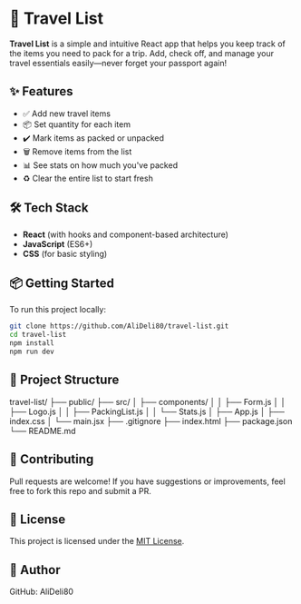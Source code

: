 # 🧳 Travel List

**Travel List** is a simple and intuitive React app that helps you keep track of the items you need to pack for a trip. Add, check off, and manage your travel essentials easily—never forget your passport again!

## ✨ Features

- ✅ Add new travel items
- 📦 Set quantity for each item
- ✔️ Mark items as packed or unpacked
- 🗑️ Remove items from the list
- 📊 See stats on how much you've packed
- ♻️ Clear the entire list to start fresh

## 🛠 Tech Stack

- **React** (with hooks and component-based architecture)
- **JavaScript** (ES6+)
- **CSS** (for basic styling)

## 📦 Getting Started

To run this project locally:

```bash
git clone https://github.com/AliDeli80/travel-list.git
cd travel-list
npm install
npm run dev
```

## 📁 Project Structure
travel-list/
├── public/
├── src/
│   ├── components/
│   │   ├── Form.js
│   │   ├── Logo.js
│   │   ├── PackingList.js
│   │   └── Stats.js
│   ├── App.js
│   ├── index.css
│   └── main.jsx
├── .gitignore
├── index.html
├── package.json
└── README.md

## 🙌 Contributing
Pull requests are welcome! If you have suggestions or improvements, feel free to fork this repo and submit a PR.

## 📄 License
This project is licensed under the [MIT License](LICENSE).

## 👤 Author
GitHub: AliDeli80
